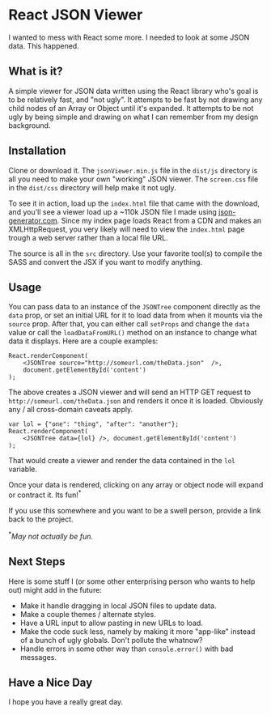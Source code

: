 # React JSON Viewer

I wanted to mess with React some more. I needed to look at some JSON data. This happened.

## What is it?

A simple viewer for JSON data written using the React library who's goal is to be relatively fast, and "not ugly". It attempts to be fast by not drawing any child nodes of an Array or Object until it's expanded. It attempts to be not ugly by being simple and drawing on what I can remember from my design background.  

## Installation

Clone or download it.  The `jsonViewer.min.js` file in the `dist/js` directory is all you need to make your own "working" JSON viewer. The `screen.css` file in the `dist/css` directory will help make it not ugly.

To see it in action, load up the `index.html` file that came with the download, and you'll see a viewer load up a ~110k JSON file I made using [json-generator.com](http://www.json-generator.com/). Since my index page loads React from a CDN and makes an XMLHttpRequest, you very likely will need to view the `index.html` page trough a web server rather than a local file URL.


The source is all in the `src` directory. Use your favorite tool(s) to compile the SASS and convert the JSX if you want to modify anything. 

## Usage

You can pass data to an instance of the `JSONTree` component directly as the `data` prop, or set an initial URL for it to load data from when it mounts via the `source` prop.  After that, you can either call `setProps` and change the `data` value or call the `loadDataFromURL()` method on an instance to change what data it displays. Here are a couple examples:

    
    React.renderComponent(
        <JSONTree source="http://someurl.com/theData.json"  />,
        document.getElementById('content')
    );


The above creates a JSON viewer and will send an HTTP GET request to `http://someurl.com/theData.json` and renders it once it is loaded. Obviously any / all cross-domain caveats apply.

    var lol = {"one": "thing", "after": "another"};
    React.renderComponent(
        <JSONTree data={lol} />, document.getElementById('content')
    );


That would create a viewer and render the data contained in the `lol` variable. 

Once your data is rendered, clicking on any array or object node will expand or contract it. Its fun!<sup>*</sup>

If you use this somewhere and you want to be a swell person, provide a link back to the project.

<sup>*</sup>_May not actually be fun._

## Next Steps

Here is some stuff I (or some other enterprising person who wants to help out) might add in the future:

- Make it handle dragging in local JSON files to update data.
- Make a couple themes / alternate styles.
- Have a URL input to allow pasting in new URLs to load.
- Make the code suck less, namely by making it more "app-like" instead of a bunch of ugly globals. Don't pollute the whatnow?
- Handle errors in some other way than `console.error()` with bad messages.


## Have a Nice Day

I hope you have a really great day. 


